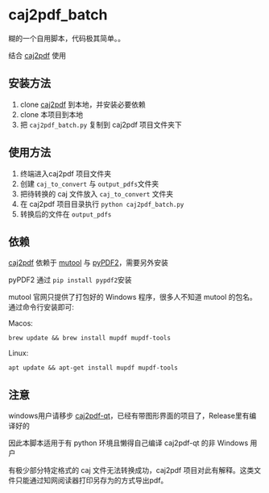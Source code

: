 # caj2pdf_batch

糊的一个自用脚本，代码极其简单。。

结合 [caj2pdf](https://github.com/caj2pdf/caj2pdf) 使用

## 安装方法

1. clone [caj2pdf](https://github.com/caj2pdf/caj2pdf) 到本地，并安装必要依赖
2. clone 本项目到本地
3. 把 `caj2pdf_batch.py` 复制到 caj2pdf 项目文件夹下

## 使用方法

1. 终端进入caj2pdf 项目文件夹
2. 创建 `caj_to_convert` 与 `output_pdfs`文件夹
3. 把待转换的 caj 文件放入 `caj_to_convert` 文件夹
4. 在 caj2pdf 项目目录执行 `python caj2pdf_batch.py`
5. 转换后的文件在 `output_pdfs`

## 依赖

 [caj2pdf](https://github.com/caj2pdf/caj2pdf) 依赖于 [mutool](https://mupdf.com/) 与 [pyPDF2](https://github.com/mstamy2/PyPDF2)，需要另外安装

pyPDF2 通过 `pip install pypdf2`安装

mutool 官网只提供了打包好的 Windows 程序，很多人不知道 mutool 的包名。通过命令行安装即可:

Macos:

`brew update && brew install mupdf mupdf-tools`

Linux:

`apt update && apt-get install mupdf mupdf-tools `

## 注意

windows用户请移步 [caj2pdf-qt](https://github.com/sainnhe/caj2pdf-qt)，已经有带图形界面的项目了，Release里有编译好的

因此本脚本适用于有 python 环境且懒得自己编译 caj2pdf-qt 的非 Windows 用户

有极少部分特定格式的 caj 文件无法转换成功，caj2pdf 项目对此有解释。这类文件只能通过知网阅读器打印另存为的方式导出pdf。
